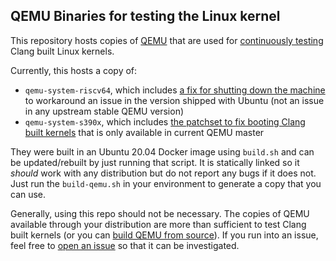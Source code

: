 ## QEMU Binaries for testing the Linux kernel

This repository hosts copies of [QEMU](https://www.qemu.org/) that are used for [continuously testing](https://github.com/ClangBuiltLinux/continuous-integration2) Clang built Linux kernels.

Currently, this hosts a copy of:
* `qemu-system-riscv64`, which includes [a fix for shutting down the machine](https://gitlab.com/qemu-project/qemu/-/commit/ab3d207fe89bc0c63739db19e177af49179aa457) to workaround an issue in the version shipped with Ubuntu (not an issue in any upstream stable QEMU version)
* `qemu-system-s390x`, which includes [the patchset to fix booting Clang built kernels](https://lore.kernel.org/qemu-devel/20210111163845.18148-1-david@redhat.com/) that is only available in current QEMU master

They were built in an Ubuntu 20.04 Docker image using `build.sh` and can be updated/rebuilt by just running that script. It is statically linked so it *should* work with any distribution but do not report any bugs if it does not. Just run the `build-qemu.sh` in your environment to generate a copy that you can use.

Generally, using this repo should not be necessary. The copies of QEMU available through your distribution are more than sufficient to test Clang built kernels (or you can [build QEMU from source](https://www.qemu.org/download/#source)). If you run into an issue, feel free to [open an issue](https://github.com/ClangBuiltLinux/linux/issues/new) so that it can be investigated.
